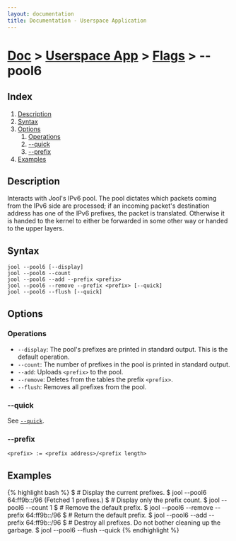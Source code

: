 ```yaml
---
layout: documentation
title: Documentation - Userspace Application
---
```


# [Doc](doc-index.html) > [Userspace App](doc-index.html#userspace-application) > [Flags](usr-flags.html) > \--pool6

## Index

1. [Description](#description)
2. [Syntax](#syntax)
3. [Options](#options)
   1. [Operations](#operations)
   2. [\--quick](#quick)
   3. [\--prefix](#prefix)
4. [Examples](#examples)

## Description

Interacts with Jool's IPv6 pool. The pool dictates which packets coming from the IPv6 side are processed; if an incoming packet's destination address has one of the IPv6 prefixes, the packet is translated. Otherwise it is handed to the kernel to either be forwarded in some other way or handed to the upper layers.

## Syntax

	jool --pool6 [--display]
	jool --pool6 --count
	jool --pool6 --add --prefix <prefix>
	jool --pool6 --remove --prefix <prefix> [--quick]
	jool --pool6 --flush [--quick]

## Options

### Operations

* `--display`: The pool's prefixes are printed in standard output. This is the default operation.
* `--count`: The number of prefixes in the pool is printed in standard output.
* `--add`: Uploads `<prefix>` to the pool.
* `--remove`: Deletes from the tables the prefix `<prefix>`.
* `--flush`: Removes all prefixes from the pool.

### \--quick

See [`--quick`](usr-flags-quick.html).

### \--prefix

	<prefix> := <prefix address>/<prefix length>

## Examples

{% highlight bash %}
$ # Display the current prefixes.
$ jool --pool6
64:ff9b::/96
  (Fetched 1 prefixes.)
$ # Display only the prefix count.
$ jool --pool6 --count
1
$ # Remove the default prefix.
$ jool --pool6 --remove --prefix 64:ff9b::/96
$ # Return the default prefix.
$ jool --pool6 --add --prefix 64:ff9b::/96
$ # Destroy all prefixes. Do not bother cleaning up the garbage.
$ jool --pool6 --flush --quick
{% endhighlight %}

